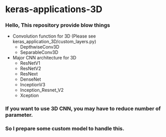 # keras-applications-3D

### Hello, This repository provide blow things 
* Convolution function for 3D (Please see keras_application_3D/custom_layers.py)
  * DepthwiseConv3D
  * SeparableConv3D
* Major CNN architecture for 3D
  * ResNetV1
  * ResNetV2
  * ResNext
  * DenseNet
  * InceptionV3
  * Inception_Resnet_V2
  * Xception

### If you want to use 3D CNN, you may have to reduce number of parameter.
### So I prepare some custom model to handle this.